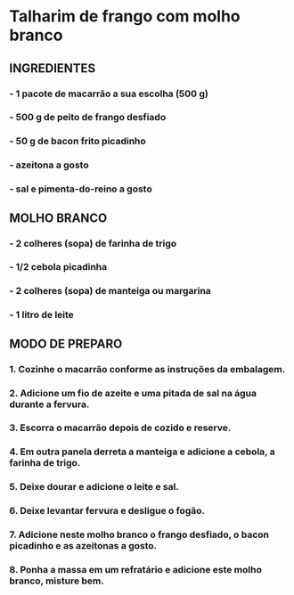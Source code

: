 # Talharim de frango com molho branco

## INGREDIENTES

### - 1 pacote de macarrão a sua escolha (500 g)
### - 500 g de peito de frango desfiado
### - 50 g de bacon frito picadinho
### - azeitona a gosto
### - sal e pimenta-do-reino a gosto

## MOLHO BRANCO

### - 2 colheres (sopa) de farinha de trigo
### - 1/2 cebola picadinha
### - 2 colheres (sopa) de manteiga ou margarina
### - 1 litro de leite

## MODO DE PREPARO

### 1. Cozinhe o macarrão conforme as instruções da embalagem.
### 2. Adicione um fio de azeite e uma pitada de sal na água durante a fervura.
### 3. Escorra o macarrão depois de cozido e reserve.
### 4. Em outra panela derreta a manteiga e adicione a cebola, a farinha de trigo.
### 5. Deixe dourar e adicione o leite e sal.
### 6. Deixe levantar fervura e desligue o fogão.
### 7. Adicione neste molho branco o frango desfiado, o bacon picadinho e as azeitonas a gosto.
### 8. Ponha a massa em um refratário e adicione este molho branco, misture bem.
